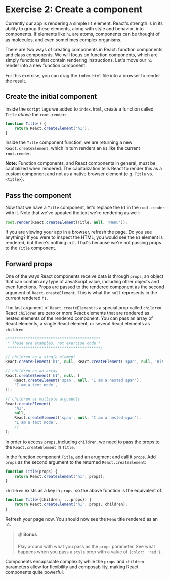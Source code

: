 # Exercise 2: Create a component

Currently our app is rendering a simple `h1` element. React's strength is in its ability to group these elements, along with style and behavior, into components. If elements like `h1` are atoms, components can be thought of as molecules, and even sometimes complex organisms.

There are two ways of creating components in React: function components and class components. We will focus on function components, which are simply functions that contain rendering instructions. Let's move our `h1` render into a new function component.

For this exercise, you can drag the `index.html` file into a browser to render the result.

## Create the initial component

Inside the `script` tags we added to `index.html`, create a function called `Title` _above_ the `root.render`:

```js
function Title() {
    return React.createElement('h1');
}
```

Inside the `Title` component function, we are returning a new `React.createElement`, which in turn renders an `h1` like the current `root.render`.

**Note:** Function components, and React components in general, must be captialized when rendered. The capitalization tells React to render this as a custom component and not as a native browser element (e.g. `Title` vs. `<title>`).

## Pass the component

Now that we have a `Title` component, let's replace the `h1` in the `root.render` with it. Note that we've updated the text we're rendering as well:

```js
root.render(React.createElement(Title, null, 'Menu'));
```

If you are viewing your app in a browser, refresh the page. Do you see anything? If you were to inspect the HTML, you would see the `h1` element is rendered, but there's nothing in it. That's because we're not passing props to the `Title` component.

## Forward props

One of the ways React components receive data is through `props`, an object that can contain any type of JavaScript value, including other objects and even functions. Props are passed to the rendered component as the second argument of `React.createElement`. This is what the `null` represents in the current rendered `h1`.

The last argument of `React.createElement` is a special prop called `children`. React `children` are zero or more React elements that are rendered as nested elements of the rendered component. You can pass an array of React elements, a single React element, or several React elements as `children`.

```js
/*****************************************
 * These are examples, not exercise code *
 *****************************************/

// children as a single element
React.createElement('h1', null, React.createElement('span', null, 'Hi!'));

// children as an array
React.createElement('h1', null, [
    React.createElement('span', null, 'I am a nested span'),
    'I am a text node',
]);

// children as multiple arguments
React.createElement(
    'h1',
    null,
    React.createElement('span', null, 'I am a nested span'),
    'I am a text node',
    // ...
);
```

In order to access `props`, including `children`, we need to pass the props to the `React.createElement` in `Title`.

In the function component `Title`, add an arugment and call it `props`. Add `props` as the second argument to the returned `React.createElement`:

```js
function Title(props) {
    return React.createElement('h1', props);
}
```

`children` exists as a key in `props`, so the above function is the equivalent of:

```js
function Title({children, ...props}) {
    return React.createElement('h1', props, children);
}
```

Refresh your page now. You should now see the `Menu` title rendered as an `h1`.

> 💰 **Bonus** 
> 
> Play around with what you pass as the `props` parameter. See what happens when you pass a `style` prop with a value of `{color: 'red'}`.

Components encapsulate complexity while the `props` and `children` parameters allow for flexibility and composability, making React components quite powerful.
